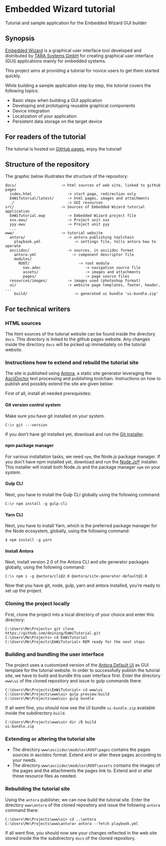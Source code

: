 # Embedded Wizard tutorial
Tutorial and sample application for the Embedded Wizard GUI builder

## Synopsis

[Embedded Wizard](https://www.embedded-wizard.de/) is a graphical user interface tool developed and distributed by [TARA Systems GmbH](https://www.tara-systems.de/) for creating graphical user interface (GUI) applications mainly for embedded systems.

This project aims at providing a tutorial for novice users to get them started quickly.

While building a sample application step by step, the tutorial covers the following topics:

* Basic steps when building a GUI application
* Developing and prototyping reusable graphical components
* Device integration
* Localization of your application
* Persistent data storage on the target device

## For readers of the tutorial

The tutorial is hosted on [GitHub pages](https://deining.github.io/EmWiTutorial/), enjoy the tutorial!

## Structure of the repository

The graphic below illustrates the structure of the repository:

````
docs/                    -> html sources of web site, linked to github pages
  index.html                -> start page, redirection only
  EmWiTutorial/latest/      -> html pages, images and attachments
  _/                        -> GUI resources
src/                     -> Sources of Embedded Wizard tutorial application
  EmWiTutorial.ewp          -> Embedded Wizard project file
  xxx.ewu/                  -> Project unit xxx
  yyy.ewu                   -> Project unit yyy
  ...
www/                     -> tutorial website
  antora/                   -> antora publishing toolchain
    playbook.yml               -> settings file, tells antora how to operate
  asciidoc/                 -> sources, in asciidoc format
    antora.yml                -> component descriptor file    
    modules/                     
      ROOT/                      -> root module
        nav.adoc                    -> navigation source file
        assets/                     -> images and attachments 
        pages/                      -> page source files
  resources/images/         -> images used (photoshop format)
  ui/                       -> website page templates, footer, header, ...
    build/                     -> generated ui bundle 'ui-bundle.zip'
````
## For technical writers

### HTML sources

The html sources of the tutorial website can be found inside the directory ``docs``. This directory is linked to the github pages website. Any changes inside the directory ``docs`` will be picked up immediately on the tutorial website.

### Instructions how to extend and rebuild the tutorial site

The site is published using [Antora](https://antora.org/), a static site generator leveraging the [AsciiDoctor](https://asciidoctor.org/) text processing and publishing toolchain. Instructions on how to publish and possibly extend the site are given below:

First of all, install all needed prerequisites:

#### Git version control system

Make sure you have git installed on your system. 

````
C:\> git ---version
````

If you don't have git installed yet, download and run the [Git installer](https://git-scm.com/downloads).

#### npm package manager

For various installation tasks, we need ``npm``, the Node.js package manager.
If you don't have npm installed yet, download and run the [Node.Js®](https://nodejs.org/) installer. This installer will install both Node.Js and the package manager ``npm`` on your system.

#### Gulp CLI

Next, you have to install the Gulp CLI globally using the following command:

````
C:\> npm install -g gulp-cli
````

#### Yarn CLI

Next, you have to install Yarn, which is the preferred package manager for the Node ecosystem, globally, using the following command:

````
$ npm install -g yarn
````

#### Install Antora

Next, install version 2.0 of the Antora CLI and site generator packages globally, using the following command:

````
C:\> npm i -g @antora/cli@2.0 @antora/site-generator-default@2.0
````

Now that you have git, node, gulp, yarn and antora installed, you’re ready to set up the project.

### Cloning the project locally

First, clone the project into a local directory of your choice and enter this directory:

````
C:\Users\Me\Projects> git clone https://github.com/deining/EmWiTutorial.git
C:\Users\Me\Projects> cd EmWiTutorial
C:\Users\Me\Projects\EmWiTutorial> REM ready for the next steps
````

### Building and bundling the user interface

The project uses a customized version of the [Antora Default UI](https://gitlab.com/antora/antora-ui-default) as GUI template for the tutorial website. In order to successfully publish the tutorial site, we have to build and bundle this user interface first. Enter the directory ``www\ui`` of the cloned repository and issue to gulp commands there:

````
C:\Users\Me\Projects\EmWiTutorial> cd www\ui
C:\Users\Me\Projects\www\ui> gulp preview:build
C:\Users\Me\Projects\www\ui> gulp bundle
````
If all went fine, you should now see the UI bundle ``ui-bundle.zip`` available inside the subdirectory ``build``.

````
C:\Users\Me\Projects\www\ui> dir /B build
ui-bundle.zip
````
### Extending or altering  the tutorial site

* The directory ``www\asciidoc\modules\ROOT\pages`` contains the pages sources in asciidoc format. Extend and or alter these pages according to your needs.
* The directory ``www\asciidoc\modules\ROOT\assets`` contains the images of the pages and the attachments the pages link to. Extend and or alter these resource files as needed.

### Rebuilding the tutorial site

Using the ``antora`` publisher, we can now build the tutorial site. Enter the directory ``www\antora`` of the cloned repository and issue the following ``antora`` command there:

````
C:\Users\Me\Projects\www\ui> cd ..\antora
C:\Users\Me\Projects\www\antora> antora --fetch playbook.yml
````

If all went fine, you should now see your changes reflected in the web site stored inside the the subdirectory ``docs`` of the cloned repository.
